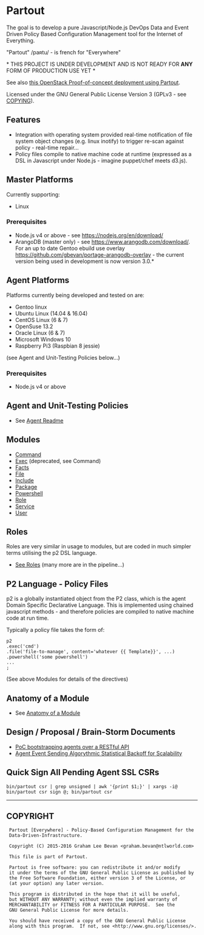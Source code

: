 Partout
=======

The goal is to develop a pure Javascript/Node.js DevOps Data and Event Driven Policy Based Configuration Management tool for the Internet of Everything.

"Partout" /paʀtu/ - is french for "Everywhere"

\* THIS PROJECT IS UNDER DEVELOPMENT AND IS NOT READY FOR **ANY** FORM OF PRODUCTION USE YET \*

See also [this OpenStack Proof-of-concept deployment using Partout](https://github.com/gbevan/partout_openstack_poc).

Licensed under the GNU General Public License Version 3 (GPLv3 - see [COPYING](./COPYING)).

Features
--------

* Integration with operating system provided real-time notification of file system object changes (e.g. linux inotify) to trigger re-scan against policy - real-time repair...
* Policy files compile to native machine code at runtime (expressed as a DSL in Javascript under Node.js - imagine puppet/chef meets d3.js).

Master Platforms
----------------

Currently supporting:
* Linux

### Prerequisites
* Node.js v4 or above - see https://nodejs.org/en/download/
* ArangoDB (master only) - see https://www.arangodb.com/download/. For an up to date Gentoo ebuild use overlay https://github.com/gbevan/portage-arangodb-overlay - the current version being used in development is now version 3.0.*

Agent Platforms
---------------

Platforms currently being developed and tested on are:

* Gentoo linux
* Ubuntu Linux (14.04 & 16.04)
* CentOS Linux (6 & 7)
* OpenSuse 13.2
* Oracle Linux (6 & 7)
* Microsoft Windows 10
* Raspberry Pi3 (Raspbian 8 jessie)

(see Agent and Unit-Testing Policies below...)

### Prerequisites
* Node.js v4 or above

Agent and Unit-Testing Policies
-------------------------------

* See [Agent Readme](./agent/README.md)

Modules
-------

* [Command](./agent/lib/modules/command/README.md)
* [Exec](./agent/lib/modules/exec/README.md) (deprecated, see Command)
* [Facts](./agent/lib/modules/facts/README.md)
* [File](./agent/lib/modules/file/README.md)
* [Include](./agent/lib/modules/include/README.md)
* [Package](./agent/lib/modules/package/README.md)
* [Powershell](./agent/lib/modules/powershell/README.md)
* [Role](./agent/lib/modules/role/README.md)
* [Service](./agent/lib/modules/service/README.md)
* [User](./agent/lib/modules/user/README.md)

Roles
-----

Roles are very similar in usage to modules, but are coded in much simpler terms utilising the p2 DSL language.

* [See Roles](./agent/lib/roles) (many more are in the pipeline...)

P2 Language - Policy Files
--------------------------

p2 is a globally instantiated object from the P2 class, which is the agent Domain Specific Declarative Language.
This is implemented using chained javascript methods - and therefore policies are compiled to native machine code
at run time.

Typically a policy file takes the form of:

    p2
    .exec('cmd')
    .file('file-to-manage', content='whatever {{ Template}}', ...)
    .powershell('some powershell')
    ...
    ;

(See above Modules for details of the directives)

Anatomy of a Module
-------------------
* See [Anatomy of a Module](./docs/Anatomy_of_a_module.md)

Design / Proposal / Brain-Storm Documents
-----------------------------------------

* [PoC bootstrapping agents over a RESTful API](./agent/docs/shell_rest_notes.md)
* [Agent Event Sending Algorythmic Statistical Backoff for Scalability](./docs/Event_Sending_Statistical_Backoff.md)

Quick Sign All Pending Agent SSL CSRs
-------------------------------------

    bin/partout csr | grep unsigned | awk '{print $1;}' | xargs -i@ bin/partout csr sign @; bin/partout csr

----

COPYRIGHT
---------
   ```
    Partout [Everywhere] - Policy-Based Configuration Management for the
    Data-Driven-Infrastructure.

    Copyright (C) 2015-2016 Graham Lee Bevan <graham.bevan@ntlworld.com>

    This file is part of Partout.

    Partout is free software: you can redistribute it and/or modify
    it under the terms of the GNU General Public License as published by
    the Free Software Foundation, either version 3 of the License, or
    (at your option) any later version.

    This program is distributed in the hope that it will be useful,
    but WITHOUT ANY WARRANTY; without even the implied warranty of
    MERCHANTABILITY or FITNESS FOR A PARTICULAR PURPOSE.  See the
    GNU General Public License for more details.

    You should have received a copy of the GNU General Public License
    along with this program.  If not, see <http://www.gnu.org/licenses/>.
```
